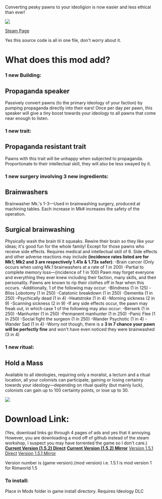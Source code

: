 Converting pesky pawns to your ideoligion is now easier and less ethical than ever!

[![](https://i.imgur.com/VBhtlPS.png)](https://steamcommunity.com/sharedfiles/filedetails/?id=3343993810)	

[Steam Page](https://steamcommunity.com/sharedfiles/filedetails/?id=3343993810)

Yes this source code is all in one file, don't worry about it.

# What does this mod add? 
### 1 new Building:
## Propaganda speaker 
Passively convert pawns (to the primary ideology of your faction) by pumping propaganda directly into their ears! Once per day per pawn, this speaker will give a tiny boost towards your ideology to all pawns that come near enough to listen.
	
### 1 new trait:
## Propaganda resistant trait 
Pawns with this trait will be unhappy when subjected to propaganda. Proportionate to their intellectual skill, they will also be less swayed by it.
	
### 1 new surgery involving 3 new ingredients:
## Brainwashers
Brainwasher Mk.'s 1-3—Used in brainwashing surgery, produced at machining tables. Each increase in Mk# increases the safety of the operation.

## Surgical brainwashing 
Physically wash the brain til it squeaks. Rewire their brain so they like your ideas; it's good fun for the whole family! Except for those pawns who receive side effects. Requires medical and intellectual skill of 6. Side effects and other adverse reactions may include **(incidence rates listed are for Mk1; Mk2 and 3 are respectively 1.41x & 1.73x safer)**:
	-Brain cancer (Only occurs when using Mk.1 brainwashers at a rate of 1 in 200)
	-Partial to complete memory loss—(incidence of 1 in 100) Pawn may forget everyone and everything they ever knew including their faction, many skills, and their personality. Pawns are known to rip their clothes off in fear when this occurs.
	-Additionally, 1 of the following may occur:
		-Blindness (1 in 125)
		-Bliss Lobotomy (1 in 250)
		-Catatonic breakdown (1 in 250)
		-Dementia (1 in 250)
		-Psychically dead (1 in 4)
		-Heatstroke (1 in 4)
		-Morning sickness (2 in 9)
		-Scanning sickness (2 in 9)
	-If any side effects occur, the pawn may freak out, in which case 1 of the following may also occur:
		-Berserk (1 in 250)
		-Manhunter (1 in 250)
		-Permanent manhunter (1 in 250)
		-Panic Flee (1 in 250)
		-Social fight the surgeon (1 in 250)
		-Wander Psychotic (1 in 4)
		-Wander Sad (1 in 4)
	-Worry not though, there is a **3 in 7 chance your pawn will be perfectly fine** and won't have even noticed they were brainwashed (3 in 4)
	
### 1 new ritual:
## Hold a Mass
Available to all ideologies, requiring only a moralist, a lecturn and a ritual location, all your colonists can participate, gaining or losing certainty towards your ideology—depending on ritual quality (but mainly luck), colonists can gain up to 100 certainty points, or lose up to 30.

[![](https://i.imgur.com/ERuxYuR.png)](https://buymeacoffee.com/samomezz)

# Download Link:
(Yes, download links go through 4 pages of ads and yes that it annoying. However, you are downloading a mod off of github instead of the steam workshop, I suspect you may have torrented the game so I don't care.)
**[Current Version (1.5.2) Direct](https://clk.wiki/Brainwashing1_5_2Direct)**
**[Current Version (1.5.2) Mirror](https://clk.wiki/Brainwashing1_5_2Mirror)**
[Version 1.5.1 Direct](https://clk.wiki/Brainwashing1_5_1)
[Version 1.5.1 Mirror](https://clk.wiki/Brainwashing1_5_1mirror)

Version number is (game version).(mod version) i.e. 1.5.1 is mod version 1 for Rimworld 1.5

### To install:

Place in Mods folder in game install directory. Requires Ideology DLC

